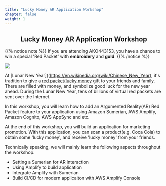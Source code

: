 ```yaml
---
title: "Lucky Money AR Application Workshop"
chapter: false
weight: 1
---
```


<div style="text-align: center"><h2>Lucky Money AR Application Workshop</h2></div>

{{% notice note %}}
If you are attending AKO443153, you have a chance to win a special 'Red Packet' with **embroidery** and **gold**.
{{% /notice  %}}

![](/images/introduction/lucky-money-mouse.jpg)

At [Lunar New Year]((https://en.wikipedia.org/wiki/Chinese_New_Year), it's tradition to give a [red packet(lucky money](https://en.wikipedia.org/wiki/Red_envelope) gift to your friends and family. There are filled with money, and symbolize good luck for the new year ahead. During the Lunar New Year, tens of billions of virtual red packets are sent over the Internet. 

In this workshop, you will learn how to add an Argumented Reality(AR) Red Packet feature to your application using Amazon Sumerian, AWS Amplify, Amazon Cognito, AWS AppSync and etc. 

At the end of this workshop, you will build an application for marketing promotion. With this application, you can scan a product(e.g. Coca Cola) to obtain some 'lucky money', and receive 'lucky money' from your friends.

Technically speaking, we will mainly learn the following aspects throughout the workshop.      

* Setting a Sumerian for AR interaction     
* Using Amplify to build application     
* Integrate Amplify with Sumerian
* Build CI/CD for modern applicaiton with AWS Amplify Console
 
